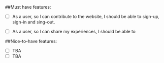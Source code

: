 ##Must have features:


- [ ] As a user, so I can contribute to the website, I should be able to sign-up, sign-in and sing-out.
- [ ] As a user, so I can share my experiences, I should be able to 


##Nice-to-have features:


- [ ] TBA
- [ ] TBA
